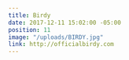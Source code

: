 ```yaml
---
title: Birdy
date: 2017-12-11 15:02:00 -05:00
position: 11
image: "/uploads/BIRDY.jpg"
link: http://officialbirdy.com
---
```


